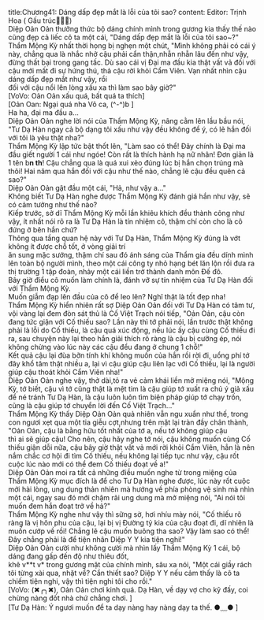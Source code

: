 title:Chương41: Dáng dấp đẹp mắt là lỗi của tôi sao?
content:
Editor: Trịnh Hoa ( Gấu trúc🐼🐼🐼)<br>Diệp Oản Oản thưởng thức bộ dáng chính mình trong gương kia thấy thế nào cũng đẹp cả liếc cô ta một cái, "Dáng dấp đẹp mắt là lỗi của tôi sao~?"<br>Thẩm Mộng Kỳ nhất thời họng bị nghẹn một chút, "Mình không phải có cái ý này, chẳng qua là nhắc nhở cậu phải cẩn thận,nhẫn nhẫn lâu đến như vậy, đừng thất bại trong gang tấc. Dù sao cái vị Đại ma đầu kia thật vất vả đối với cậu mới mất đi sự hứng thú, thả cậu rời khỏi Cẩm Viên. Vạn nhất nhìn cậu dáng dấp đẹp mắt như vậy, rồi<br>đối với cậu nổi lên lòng xấu xa thì làm sao bây giờ?"<br>[VoVo: Oản Oản xấu quá, bất quá ta thích]<br>[Oản Oan: Ngại quá nha Vô ca, (^-^)b ]<br>Ha ha, đại ma đầu a...<br>Diệp Oản Oản nghe lời nói của Thẩm Mộng Kỳ, nâng cằm lên lầu bầu nói, "Tư Dạ Hàn ngay cả bộ dạng tôi xấu như vậy đều không để ý, có lẽ hắn đối với tôi là yêu thật nha?"<br>Thẩm Mộng Kỳ lập tức bật thốt lên, "Làm sao có thể! Đây chính là Đại ma đầu giết người 1 cái như ngóe! Còn rất là thích hành hạ nữ nhân! Đơn giản là 1 tên b**n th**! Cậu chẳng qua là quá xui xẻo đúng lúc bị hắn chọn trúng mà thôi! Hai năm qua hắn đối với cậu như thế nào, chẳng lẽ cậu đều quên cả sao?"<br>Diệp Oản Oản gật đầu một cái, "Hả, như vậy a..."<br>Không biết Tư Dạ Hàn nghe được Thẩm Mộng Kỳ đánh giá hắn như vậy, sẽ có cảm tưởng như thế nào?<br>Kiếp trước, sở dĩ Thẩm Mộng Kỳ mỗi lần khiêu khích đều thành công như vậy, ít nhất nói rõ ra là Tư Dạ Hàn là tín nhiệm cô, thậm chí còn cho là cô đứng ở bên hắn chứ?<br>Thông qua tầng quan hệ này với Tư Dạ Hàn, Thẩm Mộng Kỳ đúng là vớt không ít được chỗ tốt, ở vòng giải trí<br>ăn sung mặc sướng, thậm chí sau đó ánh sáng của Thẩm gia đều dính mình lên toàn bộ người mình, theo một cái công ty nhỏ hạng bét lăn lộn rồi đưa ra thị trường 1 tập đoàn, nhảy một cái liền trở thành danh môn Đế đô.<br>Bây giờ điều cô muốn làm chính là, đánh vỡ sự tín nhiệm của Tư Dạ Hàn đối với Thẩm Mộng Kỳ.<br>Muốn giẫm đạp lên đầu của cô để leo lên? Nghĩ thật là tốt đẹp nha!<br>Thẩm Mộng Kỳ hiển nhiên rất sợ Diệp Oản Oản đối với Tư Dạ Hàn có tâm tư, vội vàng lại đem đòn sát thủ là Cố Việt Trạch nói tiếp, "Oản Oản, cậu còn đang tức giận với Cố thiếu sao? Lần này thì tớ phải nói, lần trước thật không phải là lỗi do Cố thiếu, là cậu quá xúc động, nếu lúc ấy cậu cùng Cố thiếu đi ra, sau chuyện này lại theo hắn giải thích rõ ràng là cậu bị cưỡng ép, nói không chừng vào lúc này các cậu đều đang ở chung 1 chỗ!"<br>Kết quả cậu lại đùa bỡn tính khí không muốn của hắn rồi rời đi, uổng phí tớ đây khổ tâm thật nhiều a, lại vì cậu giúp cậu liên lạc với Cố thiếu, lại là người giúp cậu thoát khỏi Cẩm Viên nha!"<br>Diệp Oản Oản nghe vậy, thở dài,tỏ ra vẻ cảm khái liền mở miệng nói, "Mộng Kỳ, tớ biết, cậu vì tớ cũng thật là mệt tim là cậu giúp tớ xuất ra chủ ý giả xấu để né tránh Tư Dạ Hàn, là cậu luôn luôn tìm biện pháp giúp tớ chạy trốn, cũng là cậu giúp tớ chuyển lời đến Cố Việt Trạch..."<br>Thẩm Mộng Kỳ thấy Diệp Oản Oản quả nhiên vẫn ngu xuẩn như thế, trong con ngươi xẹt qua một tia giễu cợt,nhưng trên mặt lại tràn đầy chân thành, "Oản Oản, cậu là bằng hữu tốt nhất của tớ a, nếu tớ không giúp cậu<br>thì ai sẽ giúp cậu! Cho nên, cậu hãy nghe tớ nói, cậu không muốn cùng Cố thiếu giận dỗi nữa, cậu bây giờ thật vất vả mới rời khỏi Cẩm Viên, hẳn là nên nắm chắc cơ hội đi tìm Cố thiếu, nếu không lại tiếp tục như vậy, cậu rốt cuộc lúc nào mới có thể đem Cố thiếu đoạt về a!"<br>Diệp Oản Oản moi ra tất cả những điều muốn nghe từ trong miệng của Thẩm Mộng Kỳ mục đích là để cho Tư Dạ Hàn nghe được, lúc này rốt cuộc mới hài lòng, ung dung thản nhiên mà hướng về phía phòng vệ sinh mà nhìn<br>một cái, ngay sau đó mới chậm rãi ung dung mà mở miệng nói, "Ai nói tôi muốn đem hắn đoạt trở về hả?"<br>Thẩm Mộng Kỳ nghe như vậy thì sững sờ, hơi nhíu mày nói, "Cố thiếu rõ ràng là vị hôn phu của cậu, lại bị vị Đường tỷ kia của cậu đoạt đi, dĩ nhiên là muốn cướp về rồi! Chẳng lẽ cậu muốn buông tha sao? Vậy làm sao có thể! Đây chẳng phải là để tiện nhân Diệp Y Y kia tiện nghi!"<br>Diệp Oản Oản cười như không cười mà nhìn lấy Thẩm Mộng Kỳ 1 cái, bộ dáng đang gấp đến độ như thiêu đốt,<br>khẽ v**t v* trong gương mặt của chính mình, sâu xa nói, "Một cái giầy rách tôi từng xài qua, nhặt về? Cần thiết sao? Diệp Y Y nếu cảm thấy là cô ta chiếm tiện nghi, vậy thì tiện nghi tôi cho rồi."<br>[VoVo: (✖╭╮✖), Oản Oản chơi kinh quá. Dạ Hàn, về dạy vợ cho kỹ đấy, coi chừng nàng đốt nhà chứ chẳng chơi. ]<br>[Tư Dạ Hàn: Ý ngươi muốn để ta dạy nàng hay nàng dạy ta thế. ●﹏● ]